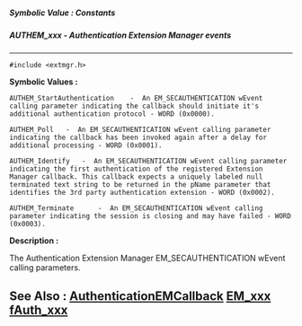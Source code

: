 ##### Symbolic Value : Constants
##### AUTHEM_xxx - Authentication Extension Manager events
---
```
#include <extmgr.h>
```

**Symbolic Values :**

	AUTHEM_StartAuthentication	  -  An EM_SECAUTHENTICATION wEvent calling parameter indicating the callback should initiate it's additional authentication protocol - WORD (0x0000).

	AUTHEM_Poll	  -  An EM_SECAUTHENTICATION wEvent calling parameter indicating the callback has been invoked again after a delay for additional processing - WORD (0x0001).

	AUTHEM_Identify	  -  An EM_SECAUTHENTICATION wEvent calling parameter indicating the first authentication of the registered Extension Manager callback. This callback expects a uniquely labeled null terminated text string to be returned in the pName parameter that identifies the 3rd party authentication extension - WORD (0x0002).

	AUTHEM_Terminate	  -  An EM_SECAUTHENTICATION wEvent calling parameter indicating the session is closing and may have failed - WORD (0x0003).


**Description :**

The Authentication Extension Manager EM_SECAUTHENTICATION wEvent calling parameters.


**See Also :**
[AuthenticationEMCallback](/domino-c-api-docs/reference/Func/AuthenticationEMCallback)
[EM_xxx](/domino-c-api-docs/reference/Symb/EM_xxx)
[fAuth_xxx](/domino-c-api-docs/reference/Symb/fAuth_xxx)
---
